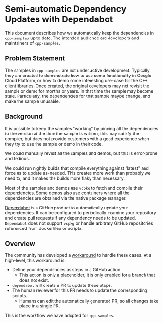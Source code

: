 # Semi-automatic Dependency Updates with Dependabot

This document describes how we automatically keep the dependencies in `cpp-samples` up to date. The intended audience
are developers and maintainers of `cpp-samples`.

## Problem Statement

The samples in `cpp-samples` are not under active development. Typically they are created to demonstrate how to use
some functionality in Google Cloud Platform, or how to demo some interesting use-case for the C++ client libraries. Once
created, the original developers may not revisit the sample or demo for months or years. In that time the sample may
become stale. Particularly, the dependencies for that sample maybe change, and make the sample unusable.

## Background

It is possible to keep the samples "working" by pinning all the dependencies to the version at the time the sample is
written, this may satisfy the compiler, but does not provide customers with a good experience when they try to use
the sample or demo in their code.

We could manually revisit all the samples and demos, but this is error-prone and tedious.

We could run nightly builds that compile everything against "latest" and force us to update as-needed. This creates
more work than probably we need to, and it makes the builds more flaky than necessary.

Most of the samples and demos use [`vcpkg`](https:///github.com/microsoft/vcpkg) to fetch and compile their
dependencies. Some demos also use containers where all the dependencies are obtained via the native package manager.

[Dependabot] is a GitHub product to automatically update your dependencies. It can be configured to periodically examine
your repository and create pull requests if any dependency needs to be updated. `Dependabot` does not support `vcpkg` or
handle arbitrary GitHub repositories referenced from dockerfiles or scripts.

## Overview

The community has developed a [workaround][workaround-link] to handle these cases. At a high-level, this workaround is:

* Define your dependencies as steps in a GitHub action.
    * This action is only a placeholder, it is only enabled for a branch that does not exist.
* `dependabot` will create a PR to update these steps.
* The human reviewer for this PR needs to update the corresponding scripts.
    * Humans can edit the automatically generated PR, so all changes take place in a single PR.
    
This is the workflow we have adopted for `cpp-samples`.

[Dependabot]:  https://dependabot.com/
[workaround-link]: https://github.com/agilepathway/label-checker/blob/master/.github/DEPENDENCIES.md#workaround-for-other-dependencies
